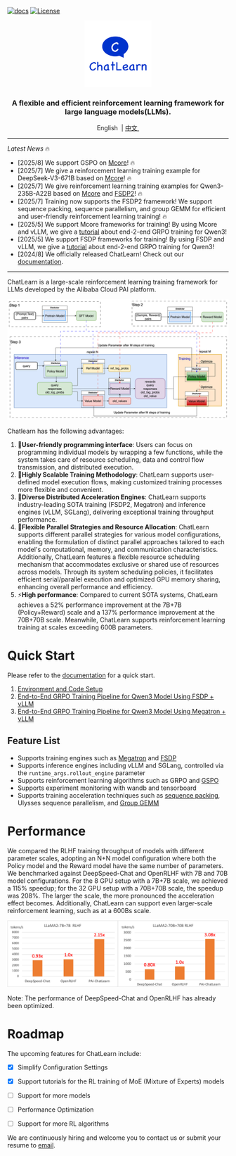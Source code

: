 
[![docs](https://img.shields.io/badge/docs-latest-brightgreen.svg)](https://chatlearn.readthedocs.io/en/latest/)
[![License](https://img.shields.io/badge/License-Apache%202.0-blue.svg)](https://github.com/alibaba/ChatLearn/blob/main/LICENSE)

<p align="center">
  <picture>
    <img alt="ChatLearn" src="docs/images/logo.jpg" width=30%>
  </picture>
</p>

<h3 align="center">
A flexible and efficient reinforcement learning framework for large language models(LLMs).  
</h3>

<p align="center">
        &nbspEnglish&nbsp |  <a href="README_CN.md"> 中文 </a>&nbsp
</p>


---

*Latest News* 🔥
- [2025/8] We support GSPO on [Mcore](scripts/train_mcore_vllm_qwen3_30b_gspo.sh)! 🔥
- [2025/7] We give a reinforcement learning training example for DeepSeek-V3-671B based on [Mcore](scripts/train_mcore_vllm_deepseek_v3_671b_grpo.sh)! 🔥
- [2025/7] We give reinforcement learning training examples for Qwen3-235B-A22B based on [Mcore](scripts/train_mcore_vllm_qwen3_235b_grpo.sh) and [FSDP2](scripts/train_fsdp_vllm_qwen3_235b_a22b_grpo.sh)! 🔥
- [2025/7] Training now supports the FSDP2 framework! We support sequence packing, sequence parallelism, and group GEMM for efficient and user-friendly reinforcement learning training! 🔥
- [2025/5] We support Mcore frameworks for training! By using Mcore and vLLM, we give a [tutorial](docs/en/tutorial/tutorial_grpo_mcore.md) about end-2-end GRPO training for Qwen3!
- [2025/5] We support FSDP frameworks for training! By using FSDP and vLLM, we give a [tutorial](docs/en/tutorial/tutorial_grpo_fsdp.md) about end-2-end GRPO training for Qwen3!
- [2024/8] We officially released ChatLearn! Check out our [documentation](docs/en/chatlearn.md).

---

ChatLearn is a large-scale reinforcement learning training framework for LLMs developed by the Alibaba Cloud PAI platform.

![RLHF Flow](docs/images/rlhf.png)

Chatlearn has the following advantages:
1. 🚀**User-friendly programming interface**: Users can focus on programming individual models by wrapping a few functions, while the system takes care of resource scheduling, data and control flow transmission, and distributed execution.
2. 🔧**Highly Scalable Training Methodology**: ChatLearn supports user-defined model execution flows, making customized training processes more flexible and convenient.
3. 🔄**Diverse Distributed Acceleration Engines**: ChatLearn supports industry-leading SOTA training (FSDP2, Megatron) and inference engines (vLLM, SGLang), delivering exceptional training throughput performance.
4. 🎯**Flexible Parallel Strategies and Resource Allocation**: ChatLearn supports different parallel strategies for various model configurations, enabling the formulation of distinct parallel approaches tailored to each model's computational, memory, and communication characteristics. Additionally, ChatLearn features a flexible resource scheduling mechanism that accommodates exclusive or shared use of resources across models. Through its system scheduling policies, it facilitates efficient serial/parallel execution and optimized GPU memory sharing, enhancing overall performance and efficiency.
5. ⚡**High performance**: Compared to current SOTA systems, ChatLearn achieves a 52% performance improvement at the 7B+7B (Policy+Reward) scale and a 137% performance improvement at the 70B+70B scale. Meanwhile, ChatLearn supports reinforcement learning training at scales exceeding 600B parameters.

# Quick Start

Please refer to the [documentation](https://chatlearn.readthedocs.io/zh-cn/latest/) for a quick start.

1. [Environment and Code Setup](docs/en/installation.md)  
2. [End-to-End GRPO Training Pipeline for Qwen3 Model Using FSDP + vLLM](docs/en/tutorial/tutorial_grpo_fsdp.md)  
3. [End-to-End GRPO Training Pipeline for Qwen3 Model Using Megatron + vLLM](docs/en/tutorial/tutorial_grpo_mcore.md)

## Feature List

- Supports training engines such as [Megatron](https://github.com/alibaba/ChatLearn/blob/main/scripts/train_mcore_vllm_qwen3_8b_grpo.sh) and [FSDP](https://github.com/alibaba/ChatLearn/blob/main/scripts/train_fsdp_vllm_qwen3_8b_grpo.sh)
- Supports inference engines including vLLM and SGLang, controlled via the `runtime_args.rollout_engine` parameter
- Supports reinforcement learning algorithms such as GRPO and [GSPO](https://github.com/alibaba/ChatLearn/blob/main/scripts/train_mcore_vllm_qwen3_30b_gspo.sh)
- Supports experiment monitoring with wandb and tensorboard
- Supports training acceleration techniques such as [sequence packing](https://github.com/alibaba/ChatLearn/blob/main/scripts/train_fsdp_vllm_qwen3_8b_grpo.sh), Ulysses sequence parallelism, and [Group GEMM](https://github.com/alibaba/ChatLearn/blob/main/scripts/train_fsdp_vllm_qwen3_30b_a3b_grpo.sh)

# Performance

We compared the RLHF training throughput of models with different parameter scales, adopting an N+N model configuration where both the Policy model and the Reward model have the same number of parameters. We benchmarked against DeepSpeed-Chat and OpenRLHF with 7B and 70B model configurations. For the 8 GPU setup with a 7B+7B scale, we achieved a 115% speedup; for the 32 GPU setup with a 70B+70B scale, the speedup was 208%. The larger the scale, the more pronounced the acceleration effect becomes. Additionally, ChatLearn can support even larger-scale reinforcement learning, such as at a 600Bs scale.

![Compare Performance](docs/images/perf.png)

Note: The performance of DeepSpeed-Chat and OpenRLHF has already been optimized.

# Roadmap

The upcoming features for ChatLearn include:
- [x] Simplify Configuration Settings
- [x] Support tutorials for the RL training of MoE (Mixture of Experts) models
- [ ] Support for more models
- [ ] Performance Optimization
- [ ] Support for more RL algorithms


We are continuously hiring and welcome you to contact us or submit your resume to [email](mailto:huangjun.hj@alibaba-inc.com).